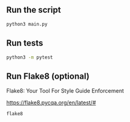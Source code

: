 


Run the script
--------------

```bash
python3 main.py
```


Run tests
---------

```bash
python3 -m pytest
```


Run Flake8 (optional)
---------------------

Flake8: Your Tool For Style Guide Enforcement

https://flake8.pycqa.org/en/latest/#

```bash
flake8
```